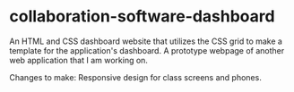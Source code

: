 # collaboration-software-dashboard
An HTML and CSS dashboard website that utilizes the CSS grid to make a template for the application's dashboard. A prototype webpage of another web application that I am working on.

Changes to make: Responsive design for class screens and phones.
